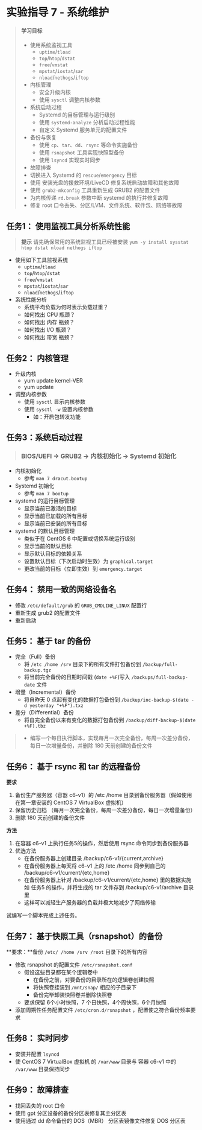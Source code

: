 # 实验指导 7 - 系统维护

>#### 学习目标
> * 使用系统监视工具
>   * `uptime`/`tload`
>   * `top`/`htop`/`dstat`
>   * `free`/`vmstat`
>   * `mpstat`/`iostat`/`sar`
>   * `nload`/`nethogs`/`iftop`
> * 内核管理
>   * 安全升级内核  
>   * 使用 `sysctl` 调整内核参数
> * 系统启动过程
>   * Systemd 的目标管理与运行级别
>   * 使用 `systemd-analyze` 分析启动过程性能
>   * 自定义 Systemd 服务单元的配置文件
> * 备份与恢复
>   * 使用 `cp`、`tar`、`dd`、`rsync` 等命令实施备份
>   * 使用 `rsnapshot` 工具实现快照型备份
>   * 使用 `lsyncd` 实现实时同步    
> * 故障排查
>  * 切换进入 Systemd 的 `rescue`/`emergency` 目标
>  * 使用 安装光盘的援救环境/LiveCD 修复系统启动故障和其他故障
>  * 使用 `grub2-mkconfig` 工具重新生成 GRUB2 的配置文件
>  * 为内核传递 `rd.break` 参数中断 systemd 的执行并修复故障
>  * 修复 root 口令丢失、分区/LVM、文件系统、软件包、网络等故障


## 任务1： 使用监视工具分析系统性能

>**提示** 请先确保常用的系统监视工具已经被安装
> `yum -y install sysstat htop dstat nload nethogs iftop`

* 使用如下工具监视系统
  * `uptime`/`tload` 
  * `top`/`htop`/`dstat`
  * `free`/`vmstat`
  * `mpstat`/`iostat`/`sar`
  * `nload`/`nethogs`/`iftop`
* 系统性能分析
  * 系统平均负载为何时表示负载过重？
  * 如何找出 CPU 瓶颈？
  * 如何找出 内存 瓶颈？
  * 如何找出 I/O  瓶颈？
  * 如何找出 带宽 瓶颈？

## 任务2： 内核管理

* 升级内核
  * yum update kernel-VER 
  * yum update
* 调整内核参数
  * 使用 `sysctl` 显示内核参数
  * 使用 `sysctl -w` 设置内核参数
    * 如：开启包转发功能 


## 任务3：系统启动过程

>### BIOS/UEFI -> GRUB2 -> 内核初始化 -> Systemd 初始化

* 内核初始化
  * 参考 `man 7 dracut.bootup` 
* Systemd 初始化
  * 参考 `man 7 bootup`
* systemd 的运行目标管理
  *  显示当前已激活的目标
  *  显示当前已加载的所有目标
  *  显示当前已安装的所有目标
* systemd 的默认目标管理
  * 类似于在 CentOS 6 中配置或切换系统运行级别 
  * 显示当前的默认目标
  * 显示默认目标的依赖关系
  * 设置默认目标（下次启动时生效）为 `graphical.target`
  * 更改当前的目标（立即生效）到 `emergency.target`


## 任务4： 禁用一致的网络设备名

* 修改 `/etc/default/grub` 的 `GRUB_CMDLINE_LINUX` 配置行
* 重新生成 grub2 的配置文件
* 重新启动

## 任务5： 基于 tar 的备份

* 完全（Full）备份
  * 将 `/etc /home /srv` 目录下的所有文件打包备份到 `/backup/full-backup.tgz`
  * 将当前完全备份的日期时间戳 (`date +%F`)写入 `/backups/full-backup-date` 文件
* 增量（Incremental）备份
  * 将自昨天 0 点起有变化的数据打包备份到 `/backup/inc-backup-$(date -d yesterday "+%F").txz`
* 差分（Differential）备份
  * 将自完全备份以来有变化的数据打包备份到 `/backup/diff-backup-$(date +%F).tbz`

>* 编写一个每日执行脚本，实现每月一次完全备份，每周一次差分备份，每日一次增量备份，并删除 180 天前创建的备份文件

## 任务6： 基于 rsync 和 tar 的远程备份

**要求** 
1. 备份生产服务器（容器 c6-v1）的 /etc /home 目录到备份服务器（假如使用在第一章安装的 CentOS 7 VirtualBox 虚拟机）
2. 保留历史归档 （每月一次完全备份，每周一次差分备份，每日一次增量备份）
3. 删除 180 天前创建的备份文件

**方法**
1. 在容器 c6-v1 上执行任务5的操作，然后使用 rsync 命令同步到备份服务器
2. 优选方法
   * 在备份服务器上创建目录 /backup/c6-v1/{current,archive} 
   * 在备份服务器上每天将 c6-v1 上的 /etc /home 同步到自己的 /backup/c6-v1/current/{etc,home}
   * 在备份服务器上针对 /backup/c6-v1/current/{etc,home} 里的数据实施如 任务5 的操作，并将生成的 tar 文件存到 /backup/c6-v1/archive 目录里
   * 这样可以减轻生产服务器的负载并极大地减少了网络传输

试编写一个脚本完成上述任务。


## 任务7： 基于快照工具（rsnapshot）的备份

**要求：**备份 `/etc/ /home /srv /root` 目录下的所有内容

* 修改 rsnapshot 的配置文件 `/etc/rsnapshot.conf`
  * 假设这些目录都在某个逻辑卷中 
    * 在备份之前，对要备份的目录所在的逻辑卷创建快照
    * 将快照卷挂装到 `/mnt/snap/` 相应的子目录下
    * 备份完毕卸装快照卷并删除快照卷
  * 要求保留 6个小时快照，7 个日快照，4个周快照，6个月快照
* 添加周期性任务配置文件 `/etc/cron.d/rsnapshot` ，配置使之符合备份频率要求

## 任务8： 实时同步

* 安装并配置 `lsyncd` 
* 使 CentOS 7 VirtualBox 虚拟机 的 `/var/www` 目录与 容器 c6-v1 中的 `/var/www` 目录保持同步

## 任务9： 故障排查

* 找回丢失的 root 口令
* 使用 gpt 分区设备的备份分区表修复其主分区表
* 使用通过 dd 命令备份的 DOS（MBR） 分区表镜像文件修复 DOS 分区表